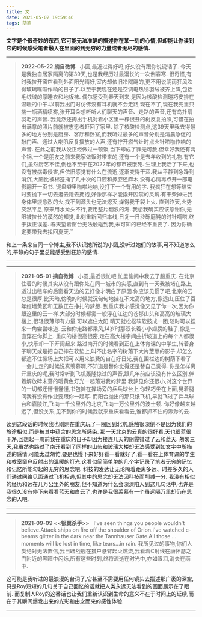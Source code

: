 ```yaml
---
title: 文
date: 2021-05-02 19:59:46
tags: 随笔
---
```


****文字是个很奇妙的东西,它可能无法准确的描述你在某一刻的心情,但却能让你读到它的时候感受笔者融入在里面的到无穷的力量或者无尽的感情.****

<!--more-->

-----
> ****2022-05-22 摘自微博****
> &nbsp;
> 小圆,最近过得好吗,好久没有跟你说说话了.
今天是我独自居家隔离的第39天,也是我经历过最漫长的一次倒春寒.
很奇怪,有时我拉开窗帘看到外面阳光晴好,室内却依旧冷飕飕的,更不用说阴雨狂风吹得玻璃哐哐作响的日子了.以至于我现在还是空调电热毯羽绒被齐上阵,包括毛绒绒的厚睡衣和地板袜.
偶尔感受到春天到来,是因为核酸检测碰巧安排在温暖的中午.以前我出门时仿佛没有耳机就不会走路,现在不了,现在我兜里只揣一瓶酒精喷雾,张开耳朵想听听人们聊天的声音、走路的声音,还有鸟扑扇羽毛的声音.
我竟然还掏出手机对着小区里一棵很丑的树反复拍照,可惜在拍出满意的照片前就被志愿者赶回了家里.
除了核酸检测点,这39天里我去得最多的地方分别是厨房、客厅和卧室,而我听过最多的声音分别是清晨急促的敲门声、通过大喇叭反复播放的人声,还有拧开燃气灶时点火针啪啪作响的声音.
在此之前我从没正经做过一顿饭,当下却成了罪无可赦.但幸好我还有两个锅,一个是朋友之前来我家做饭时带来的,还有一个是去年收到的礼物.有它们,虽然厨艺不佳,倒也不至于在2022年的都市被饿死.
生理上我活了下来,也没有被病毒侵害,但依旧感觉有什么在流逝,逐渐变得干涸.我从平静到急躁到消沉,大脑比被棉签捅了几十次的口腔和鼻腔还麻木,没有心情再点开一部电影翻开一页书.
键盘噼里啪啦地响,没打下一个有用的字.
我疯狂在想等结束时要抛下一切去逛去跑去拥抱,好像那样才能撬开囚禁的灵魂.有干柴掉进我身体里烧愈烈的火,找不到源头也无法熄灭,燥得我干裂上火.
直到昨天,火势突然平息,原来用水龙头不行,要用整片翻浪的海.
我想我确实应该感谢你,无限被拉长的漠然的知觉,此刻重新回归本线,日复一日沙砾磨钝的时针嘀嗒,终于拨正误差.
春天望着窗台无法触碰到我,未可知的已经不重要了.
因为你确定要带我去找回夏天.``
&nbsp;

和上一条来自同一个博主,我不认识她所说的小圆,没听过她们的故事,可不知道怎么的,平静的句子里总能感受到狂热的感情.

-----

-----
> ****2021-05-01 摘自微博****
> &nbsp;
> 小圆,最近很忙吧,忙里偷闲中我去了趟重庆.
在北京住着的时候其实从没有跟你处在同一城市的实感,直到有一天我被堵在路上,透过出租车的后窗看天边的云好像才明白了原因.你应该见惯了吧,北京的云总是很厚,比天暗,傍晚的时候就沉甸甸地挂在不太高的地方,像远山,压住了百年红墙黄瓦和无数正在挣扎的梦想.
到重庆我才感觉像又见了你一次,因为你跟这里的云一样.大部分时候都雾一般浮在江边的苍郁山头和高高的玻璃大楼上,很轻很薄却有力量,可以遮住太阳,晴天就松松软软鼓成一团,随时可以捏来一角尝尝味道.
云和你走路都乘风,14岁时那双长着小小翅膀的鞋子,像是一直穿在你脚上.
重庆的楼很高很密,走在高大楼宇间曲折坡道上的每个人都很小,快乐却一下开阔起来.路过南开的时候看到正在上体育课的中学生,转着身子聊天或是把自己摔在软垫上,叫不出名字的树落下大片葱葱的影子,却怎么都遮不住操场上大把可以用来浪费的自在好日光,我在围栏边的树荫下看了一会儿,走的时候说真羡慕啊,不知道是替你觉得还是替自己觉得.
你是怎样离开重庆的呢,我时常听到飞机轰隆掠过的声音,跟几年前应该没有什么区别,伴着解放碑未落的暖黄色灯光一起落进我的梦里.我梦见你还很小,对这个世界的一切都还懵懵懂懂,书包摊在操场旁的乒乓球台上,你轻巧坐在上面,晃着腿问我有没有作业要跟你一起写.
而阳台抛出的那只纸飞机,早就飞过了乒乓球台和嘉陵江,飞向一千公里外的北京,飞向一万公里外的波士顿.
你好像越来越远了,但没关系,见不到你的时候我就来重庆看看云,谁都抓不住的渺渺的云.
&nbsp;

读到这段话的时候我也刚刚在重庆玩了一圈回到北京,感触很深倒不是因为我们的旅途相似,而是被其中蕴含的思念所感染.
那一天北京的云真的很好看,天也很蓝很干净,回想起一周前我在重庆的日子却因为接连几天的阴霾错过了云和蓝天.
匆匆三天,我虽然也路过了南开看到了同样的山头和玻璃大楼却无法感受到如文字中所描述的感情,可能太过匆忙,要是也慢下来好好看一看就好了,看一看在上体育课的学生和教室窗户反射出的温暖的灯光.这看似简简单单的几个字记录了笔者无穷的记忆和记忆所能勾起的无穷的思念吧.
科技的发达让无论隔着距离多远、时差多久的人们通过网络见面通过飞机相遇,但其中的思念却无法因科技而削减一分.
我没有相似的经历和远在几万公里外的朋友,但不知道为什么会深深陷入到这几句话中,也许是我很久没有停下来看看蓝天和白云了,也许是我很羡慕有一个虽远隔万里却仍在思念的人吧.

-----

-----
> ****2021-09-09 <<银翼杀手>>****
> &nbsp;
> I've seen things you people wouldn't believe.Attack ships on fire off the shoulder of Orion.I've watched c-beams glitter in the dark near the Tannhauser Gate.All those ... moments will be lost in time, like tears...in rain.
> 我所见过的事物,你们人类绝对无法置信,我目睹战舰在猎户悬臂起火燃烧,我看着C射线在唐怀瑟之门附近的黑暗中闪烁,所有这些时刻,终将流逝在时光中,亦如眼泪,消失在雨中.
&nbsp;

这可能是我听过的最浪漫的台词了,它甚至不需要用任何镜头去描述那广袤的深空,只是Roy短短的几句关于自己回忆的话就把人类永远无法看到的画面展示在了眼前.
而复制人Roy的这番话也让我们重新认识到生命的意义不在于时间上的延续,而在于其瞬间爆发出来的光彩和由之而来的感性体验.

-----